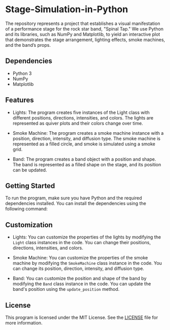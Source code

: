 # Stage-Simulation-in-Python
The repository represents a project that establishes a visual manifestation of a performance stage for the rock star band, "Spinal Tap." We use Python and its libraries, such as NumPy and Matplotlib, to yield an interactive plot that demonstrates the stage arrangement, lighting effects, smoke machines, and the band’s props.

## Dependencies
- Python 3
- NumPy
- Matplotlib

## Features
- Lights: The program creates five instances of the Light class with different positions, directions, intensities, and colors. The lights are represented as quiver plots and their colors change over time.

- Smoke Machine: The program creates a smoke machine instance with a position, direction, intensity, and diffusion type. The smoke machine is represented as a filled circle, and smoke is simulated using a smoke grid.

- Band: The program creates a band object with a position and shape. The band is represented as a filled shape on the stage, and its position can be updated.

## Getting Started
To run the program, make sure you have Python and the required dependencies installed. You can install the dependencies using the following command:

## Customization
- Lights: You can customize the properties of the lights by modifying the `Light` class instances in the code. You can change their positions, directions, intensities, and colors.

- Smoke Machine: You can customize the properties of the smoke machine by modifying the `SmokeMachine` class instance in the code. You can change its position, direction, intensity, and diffusion type.

- Band: You can customize the position and shape of the band by modifying the `Band` class instance in the code. You can update the band's position using the `update_position` method.

## License
This program is licensed under the MIT License. See the [LICENSE](LICENSE) file for more information.
